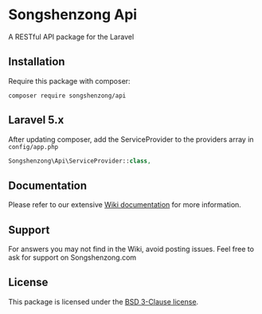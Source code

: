 # Songshenzong Api

A RESTful API package for the Laravel

## Installation

Require this package with composer:

```shell
composer require songshenzong/api
```

## Laravel 5.x

After updating composer, add the ServiceProvider to the providers array in `config/app.php`

```php
Songshenzong\Api\ServiceProvider::class,
```


## Documentation

Please refer to our extensive [Wiki documentation](https://github.com/songshenzong/api/wiki) for more information.


## Support

For answers you may not find in the Wiki, avoid posting issues. Feel free to ask for support on Songshenzong.com


## License

This package is licensed under the [BSD 3-Clause license](http://opensource.org/licenses/BSD-3-Clause).